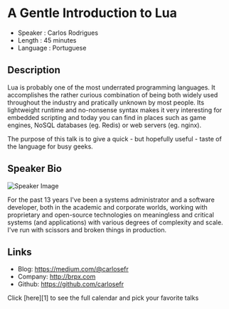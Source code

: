 A Gentle Introduction to Lua
============================

* Speaker   : Carlos Rodrigues
* Length    : 45 minutes
* Language  : Portuguese

Description
-----------

Lua is probably one of the most underrated programming languages. It accomplishes the rather curious combination of being both widely used throughout the industry and pratically unknown by most people. Its lightweight runtime and no-nonsense syntax makes it very interesting for embedded scripting and today you can find in places such as game engines, NoSQL databases (eg. Redis) or web servers (eg. nginx).

The purpose of this talk is to give a quick - but hopefully useful - taste of the language for busy geeks.

Speaker Bio
-----------

![Speaker Image](https://avatars2.githubusercontent.com/u/102931?v=3&s=400)

For the past 13 years I've been a systems administrator and a software developer, both in the academic and corporate worlds, working with proprietary and open-source technologies on meaningless and critical systems (and applications) with various degrees of complexity and scale. I've run with scissors and broken things in production.

Links
-----

* Blog: https://medium.com/@carlosefr
* Company: http://brpx.com
* Github: https://github.com/carlosefr

Click [here][1] to see the full calendar and pick your favorite talks
